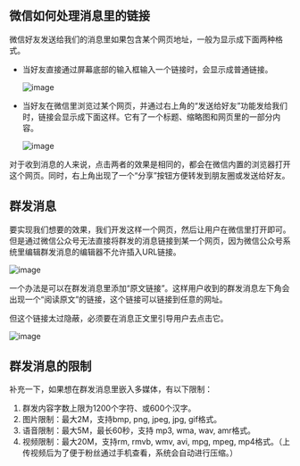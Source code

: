 
## 微信如何处理消息里的链接

微信好友发送给我们的消息里如果包含某个网页地址，一般为显示成下面两种格式。

- 当好友直接通过屏幕底部的输入框输入一个链接时，会显示成普通链接。
  
  ![image](http://com.wangyazhou.assets.s3.amazonaws.com/url01.png)

- 当好友在微信里浏览过某个网页，并通过右上角的“发送给好友”功能发给我们时，链接会显示成下面这样。它有了一个标题、缩略图和网页里的一部分内容。
  
  ![image](http://com.wangyazhou.assets.s3.amazonaws.com/url02.png)

对于收到消息的人来说，点击两者的效果是相同的，都会在微信内置的浏览器打开这个网页。同时，右上角出现了一个“分享”按钮方便转发到朋友圈或发送给好友。

## 群发消息

要实现我们想要的效果，我们开发这样一个网页，然后让用户在微信里打开即可。但是通过微信公众号无法直接将群发的消息链接到某一个网页，因为微信公众号系统里编辑群发消息的编辑器不允许插入URL链接。

![image](http://com.wangyazhou.assets.s3.amazonaws.com/weixin_editor.png)

一个办法是可以在群发消息里添加“原文链接”。这样用户收到的群发消息左下角会出现一个“阅读原文”的链接，这个链接可以链接到任意的网址。

但这个链接太过隐蔽，必须要在消息正文里引导用户去点击它。

![image](http://com.wangyazhou.assets.s3.amazonaws.com/link.png)


## 群发消息的限制


补充一下，如果想在群发消息里嵌入多媒体，有以下限制：

1. 群发内容字数上限为1200个字符、或600个汉字。
2. 图片限制：最大2M，支持bmp, png, jpeg, jpg, gif格式。
3. 语音限制：最大5M，最长60秒，支持 mp3, wma, wav, amr格式。
4. 视频限制：最大20M，支持rm, rmvb, wmv, avi, mpg, mpeg, mp4格式。（上传视频后为了便于粉丝通过手机查看，系统会自动进行压缩。）
